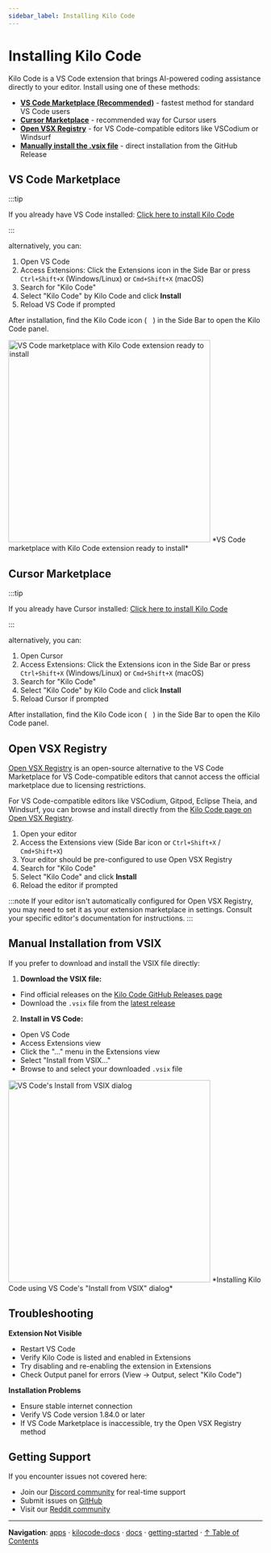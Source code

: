 ```yaml
---
sidebar_label: Installing Kilo Code
---
```


# Installing Kilo Code

Kilo Code is a VS Code extension that brings AI-powered coding assistance directly to your editor. Install using one of these methods:

- [**VS Code Marketplace (Recommended)**](#vs-code-marketplace) - fastest method for standard VS Code users
- [**Cursor Marketplace**](#cursor-marketplace) - recommended way for Cursor users
- [**Open VSX Registry**](#open-vsx-registry) - for VS Code-compatible editors like VSCodium or Windsurf
- [**Manually install the .vsix file**](#manual-installation-from-vsix) - direct installation from the GitHub Release

## VS Code Marketplace

:::tip

If you already have VS Code installed: [Click here to install Kilo Code](vscode:extension/kilocode.Kilo-Code)

:::

alternatively, you can:

1. Open VS Code
2. Access Extensions: Click the Extensions icon in the Side Bar or press `Ctrl+Shift+X` (Windows/Linux) or `Cmd+Shift+X` (macOS)
3. Search for "Kilo Code"
4. Select "Kilo Code" by Kilo Code and click **Install**
5. Reload VS Code if prompted

After installation, find the Kilo Code icon (<img src="/docs/img/kilo-v1.svg" width="12" />) in the Side Bar to open the Kilo Code panel.

<img src="/docs/img/installing/installing.png" alt="VS Code marketplace with Kilo Code extension ready to install" width="400" />
*VS Code marketplace with Kilo Code extension ready to install*

## Cursor Marketplace

:::tip

If you already have Cursor installed: [Click here to install Kilo Code](cursor:extension/kilocode.Kilo-Code)

:::

alternatively, you can:

1. Open Cursor
2. Access Extensions: Click the Extensions icon in the Side Bar or press `Ctrl+Shift+X` (Windows/Linux) or `Cmd+Shift+X` (macOS)
3. Search for "Kilo Code"
4. Select "Kilo Code" by Kilo Code and click **Install**
5. Reload Cursor if prompted

After installation, find the Kilo Code icon (<img src="/docs/img/kilo-v1.svg" width="12" />) in the Side Bar to open the Kilo Code panel.

## Open VSX Registry

[Open VSX Registry](https://open-vsx.org/) is an open-source alternative to the VS Code Marketplace for VS Code-compatible editors that cannot access the official marketplace due to licensing restrictions.

For VS Code-compatible editors like VSCodium, Gitpod, Eclipse Theia, and Windsurf, you can browse and install directly from the [Kilo Code page on Open VSX Registry](https://open-vsx.org/extension/kilocode/Kilo-Code).

1. Open your editor
2. Access the Extensions view (Side Bar icon or `Ctrl+Shift+X` / `Cmd+Shift+X`)
3. Your editor should be pre-configured to use Open VSX Registry
4. Search for "Kilo Code"
5. Select "Kilo Code" and click **Install**
6. Reload the editor if prompted

:::note
If your editor isn't automatically configured for Open VSX Registry, you may need to set it as your extension marketplace in settings. Consult your specific editor's documentation for instructions.
:::

## Manual Installation from VSIX

If you prefer to download and install the VSIX file directly:

1. **Download the VSIX file:**

- Find official releases on the [Kilo Code GitHub Releases page](https://github.com/Kilo-Org/kilocode/releases)
- Download the `.vsix` file from the [latest release](https://github.com/Kilo-Org/kilocode/releases/latest)

2. **Install in VS Code:**

- Open VS Code
- Access Extensions view
- Click the "..." menu in the Extensions view
- Select "Install from VSIX..."
- Browse to and select your downloaded `.vsix` file

<img src="/docs/img/installing/installing-2.png" alt="VS Code's Install from VSIX dialog" width="400" />
*Installing Kilo Code using VS Code's "Install from VSIX" dialog*

## Troubleshooting

**Extension Not Visible**

- Restart VS Code
- Verify Kilo Code is listed and enabled in Extensions
- Try disabling and re-enabling the extension in Extensions
- Check Output panel for errors (View → Output, select "Kilo Code")

**Installation Problems**

- Ensure stable internet connection
- Verify VS Code version 1.84.0 or later
- If VS Code Marketplace is inaccessible, try the Open VSX Registry method

## Getting Support

If you encounter issues not covered here:

- Join our [Discord community](https://kilocode.ai/discord) for real-time support
- Submit issues on [GitHub](https://github.com/Kilo-Org/kilocode/issues)
- Visit our [Reddit community](https://www.reddit.com/r/KiloCode)

---

**Navigation**: [apps](../../../../apps/) · [kilocode-docs](../../../apps/kilocode-docs/) · [docs](../../apps/kilocode-docs/docs/) · [getting-started](../apps/kilocode-docs/docs/getting-started/) · [↑ Table of Contents](#installing)
